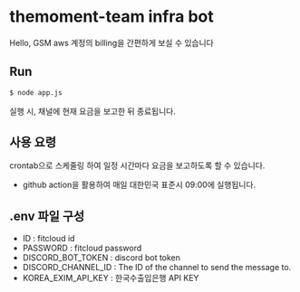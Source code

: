 # themoment-team infra bot

Hello, GSM aws 계정의 billing을 간편하게 보실 수 있습니다

## Run

```bash
$ node app.js
```

실행 시, 채널에 현재 요금을 보고한 뒤 종료됩니다.

## 사용 요령

crontab으로 스케줄링 하여 일정 시간마다 요금을 보고하도록 할 수 있습니다.

- github action을 활용하여 매일 대한민국 표준시 09:00에 실행됩니다.

## .env 파일 구성

- ID : fitcloud id
- PASSWORD : fitcloud password
- DISCORD_BOT_TOKEN : discord bot token
- DISCORD_CHANNEL_ID : The ID of the channel to send the message to.
- KOREA_EXIM_API_KEY : 한국수출입은행 API KEY

